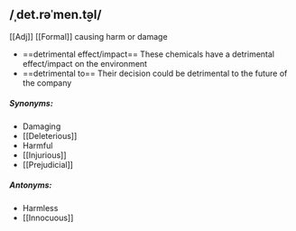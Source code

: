 ## /ˌdet.rəˈmen.t̬əl/   
[[Adj]] [[Formal]]
causing harm or damage

- ==detrimental effect/impact==
These chemicals have a detrimental effect/impact on the environment
- ==detrimental to==
Their decision could be detrimental to the future of the company

##### Synonyms:
- Damaging
- [[Deleterious]]
- Harmful
- [[Injurious]]
- [[Prejudicial]]

##### Antonyms:
- Harmless
- [[Innocuous]]